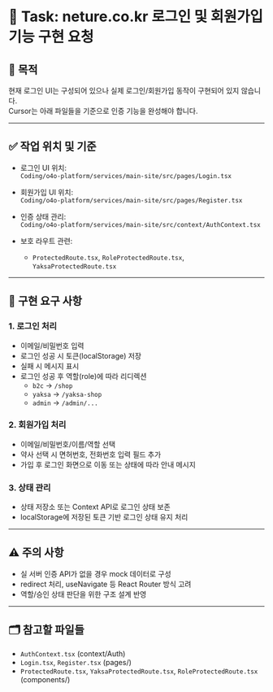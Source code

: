 # 🧾 Task: neture.co.kr 로그인 및 회원가입 기능 구현 요청

## 📌 목적

현재 로그인 UI는 구성되어 있으나 실제 로그인/회원가입 동작이 구현되어 있지 않습니다.  
Cursor는 아래 파일들을 기준으로 인증 기능을 완성해야 합니다.

---

## ✅ 작업 위치 및 기준

- 로그인 UI 위치:  
  `Coding/o4o-platform/services/main-site/src/pages/Login.tsx`

- 회원가입 UI 위치:  
  `Coding/o4o-platform/services/main-site/src/pages/Register.tsx`

- 인증 상태 관리:  
  `Coding/o4o-platform/services/main-site/src/context/AuthContext.tsx`

- 보호 라우트 관련:  
  - `ProtectedRoute.tsx`, `RoleProtectedRoute.tsx`, `YaksaProtectedRoute.tsx`

---

## 🔐 구현 요구 사항

### 1. 로그인 처리
- 이메일/비밀번호 입력
- 로그인 성공 시 토큰(localStorage) 저장
- 실패 시 메시지 표시
- 로그인 성공 후 역할(role)에 따라 리디렉션
  - `b2c` → `/shop`
  - `yaksa` → `/yaksa-shop`
  - `admin` → `/admin/...`

### 2. 회원가입 처리
- 이메일/비밀번호/이름/역할 선택
- 약사 선택 시 면허번호, 전화번호 입력 필드 추가
- 가입 후 로그인 화면으로 이동 또는 상태에 따라 안내 메시지

### 3. 상태 관리
- 상태 저장소 또는 Context API로 로그인 상태 보존
- localStorage에 저장된 토큰 기반 로그인 상태 유지 처리

---

## ⚠️ 주의 사항
- 실 서버 인증 API가 없을 경우 mock 데이터로 구성
- redirect 처리, useNavigate 등 React Router 방식 고려
- 역할/승인 상태 판단을 위한 구조 설계 반영

---

## 🗂️ 참고할 파일들

- `AuthContext.tsx` (context/Auth)
- `Login.tsx`, `Register.tsx` (pages/)
- `ProtectedRoute.tsx`, `YaksaProtectedRoute.tsx`, `RoleProtectedRoute.tsx` (components/)
